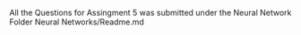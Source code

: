 All the Questions for Assingment 5 was submitted under the Neural Network Folder
Neural Networks/Readme.md
